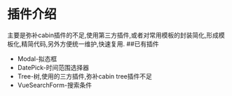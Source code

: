 # 插件介绍
主要是弥补cabin插件的不足,使用第三方插件,或者对常用模板的封装简化,形成模板化,精简代码,另外方便统一维护,快速复用.
##已有插件
* Modal-拟态框
* DatePick-时间范围选择器
* Tree-树,使用的三方插件,弥补cabin tree插件不足
* VueSearchForm-搜索条件